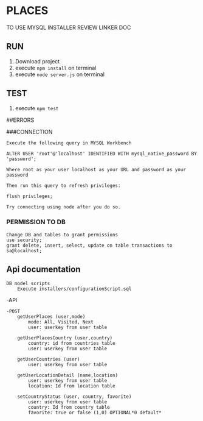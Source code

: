 # PLACES

TO USE MYSQL INSTALLER REVIEW LINKER DOC

## RUN

1. Download project
2. execute `npm install` on terminal
3. execute `node server.js` on terminal

## TEST

1. execute `npm test`

##ERRORS

###CONNECTION

    Execute the following query in MYSQL Workbench
    
    ALTER USER 'root'@'localhost' IDENTIFIED WITH mysql_native_password BY 'password';
    
    Where root as your user localhost as your URL and password as your password
    
    Then run this query to refresh privileges:
    
    flush privileges;
    
    Try connecting using node after you do so.

### PERMISSION TO DB

    Change DB and tables to grant permissions
    use security;
    grant delete, insert, select, update on table transactions to sa@localhost;

## Api documentation

    DB model scripts
        Execute installers/configurationScript.sql

-API

    -POST
        getUserPlaces (user,mode)
            mode: All, Visited, Next
            user: userkey from user table  

        getUserPlacesCountry (user,country)
            country: id from countries table
            user: userkey from user table
        
        getUserCountries (user)
            user: userkey from user table
        
        getUserLocationDetail (name,location)
            user: userkey from user table
            location: Id from location table

        setCountryStatus (user, country, favorite)
            user: userkey from user table
            country: Id from country table
            favorite: true or false (1,0) OPTIONAL*0 default*

